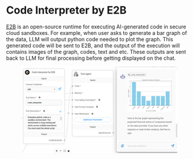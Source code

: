 # Code Interpreter by E2B

[E2B](https://e2b.dev/) is an open-source runtime for executing AI-generated code in secure cloud sandboxes. For example, when user asks to generate a bar graph of the data, LLM will output python code needed to plot the graph. This generated code will be sent to E2B, and the output of the execution will contains images of the graph, codes, text and etc. These outputs are sent back to LLM for final processing before getting displayed on the chat.

<figure><img src="/assets/image (176).png" alt=""><figcaption></figcaption></figure>
